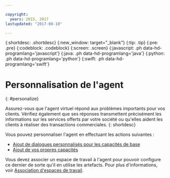 ```yaml
---

copyright:
  years: 2015, 2017
lastupdated: "2017-08-10"

---
```


{:shortdesc: .shortdesc}
{:new_window: target="_blank"}
{:tip: .tip}
{:pre: .pre}
{:codeblock: .codeblock}
{:screen: .screen}
{:javascript: .ph data-hd-programlang='javascript'}
{:java: .ph data-hd-programlang='java'}
{:python: .ph data-hd-programlang='python'}
{:swift: .ph data-hd-programlang='swift'}

# Personnalisation de l'agent 
{: #personalize}

Assurez-vous que l'agent virtuel répond aux problèmes importants pour vos clients. Vérifiez également que ses réponses transmettent précisément les informations sur les services offerts par votre société ou qu'elles aident les clients à réaliser des transactions commerciales.
{: shortdesc}

Vous pouvez personnaliser l'agent en effectuant les actions suivantes :

- [Ajout de dialogues personnalisés pour les capacités de base](add-custom-dialog.html)
- [Ajout de vos propres capacités](add-custom-capabilities.html)

Vous devez associer un espace de travail à l'agent pour pouvoir configure ce dernier de sorte qu'il en utilise les artefacts. Pour plus d'informations, voir [Association d'espaces de travail](link_workspace.html).
